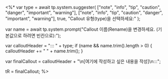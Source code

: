<%*
var type = await tp.system.suggester(
  ["note", "info", "tip", "caution", "danger", "important", "warning"],
  ["note", "info", "tip", "caution", "danger", "important", "warning"],
  true,
  "Callout 유형(type)을 선택하세요:"
);

var name = await tp.system.prompt("Callout 이름(Rename)을 변경하세요. (기본값으로 하려면 빈칸으로):");

var calloutHeader = "::: " + type;
if (name && name.trim().length > 0) {
  calloutHeader += " " + name.trim();
}

var finalCallout = calloutHeader + "\n[여기에 작성하고 싶은 내용을 작성]\n:::";

tR = finalCallout;
%>